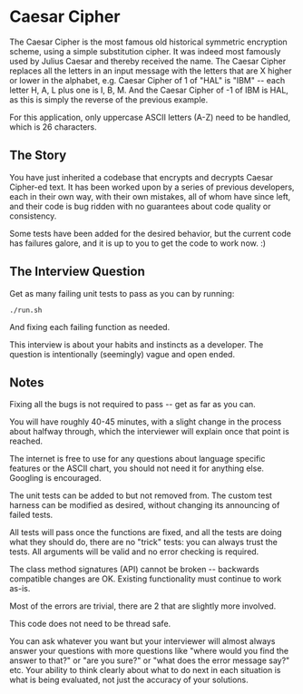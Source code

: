 # Caesar Cipher

The Caesar Cipher is the most famous old historical symmetric encryption scheme, using a simple substitution cipher.  It was indeed most famously used by Julius Caesar and thereby received the name.  The Caesar Cipher replaces all the letters in an input message with the letters that are X higher or lower in the alphabet, e.g. Caesar Cipher of 1 of "HAL" is "IBM" -- each letter H, A, L plus one is I, B, M.  And the Caesar Cipher of -1 of IBM is HAL, as this is simply the reverse of the previous example.

For this application, only uppercase ASCII letters (A-Z) need to be handled, which is 26 characters.

## The Story

You have just inherited a codebase that encrypts and decrypts Caesar Cipher-ed text.  It has been worked upon by a series of previous developers, each in their own way, with their own mistakes, all of whom have since left, and their code is bug ridden with no guarantees about code quality or consistency.

Some tests have been added for the desired behavior, but the current code has failures galore, and it is up to you to get the code to work now. :)

## The Interview Question

Get as many failing unit tests to pass as you can by running:

`./run.sh`

And fixing each failing function as needed.

This interview is about your habits and instincts as a developer.  The question is intentionally (seemingly) vague and open ended.

## Notes

Fixing all the bugs is not required to pass -- get as far as you can.

You will have roughly 40-45 minutes, with a slight change in the process about halfway through, which the interviewer will explain once that point is reached.

The internet is free to use for any questions about language specific features or the ASCII chart, you should not need it for anything else.  Googling is encouraged.

The unit tests can be added to but not removed from.  The custom test harness can be modified as desired, without changing its announcing of failed tests.

All tests will pass once the functions are fixed, and all the tests are doing what they should do, there are no "trick" tests: you can always trust the tests.  All arguments will be valid and no error checking is required.

The class method signatures (API) cannot be broken -- backwards compatible changes are OK.  Existing functionality must continue to work as-is.

Most of the errors are trivial, there are 2 that are slightly more involved.

This code does not need to be thread safe.

You can ask whatever you want but your interviewer will almost always answer your questions with more questions like "where would you find the answer to that?" or "are you sure?" or "what does the error message say?" etc.  Your ability to think clearly about what to do next in each situation is what is being evaluated, not just the accuracy of your solutions.
